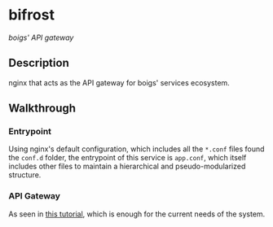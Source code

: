 # bifrost

_boigs' API gateway_

## Description

nginx that acts as the API gateway for boigs' services ecosystem.


## Walkthrough

### Entrypoint

Using nginx's default configuration, which includes all the `*.conf` files found the `conf.d`
folder, the entrypoint of this service is `app.conf`, which itself includes
other files to maintain a hierarchical and pseudo-modularized structure.

### API Gateway

As seen in [this tutorial](https://galvarado.com.mx/post/desplegar-un-api-gateway-con-nginx/),
which is enough for the current needs of the system.